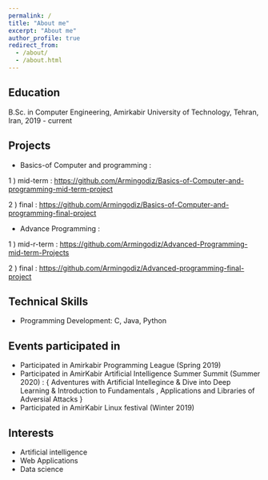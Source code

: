 ```yaml
---
permalink: /
title: "About me"
excerpt: "About me"
author_profile: true
redirect_from: 
  - /about/
  - /about.html
---
```


Education
------
B.Sc. in Computer Engineering, Amirkabir University of Technology, Tehran, Iran, 2019 - current



Projects
------
* Basics-of Computer and programming : 

1 ) mid-term : https://github.com/Armingodiz/Basics-of-Computer-and-programming-mid-term-project

2 ) final : https://github.com/Armingodiz/Basics-of-Computer-and-programming-final-project

* Advance Programming : 

1 ) mid-r-term : https://github.com/Armingodiz/Advanced-Programming-mid-term-Projects

2 ) final : https://github.com/Armingodiz/Advanced-programming-final-project



Technical Skills
-----
* Programming Development: C, Java, Python



Events participated in 
------
* Participated in Amirkabir Programming League (Spring 2019)
* Participated in AmirKabir Artificial Intelligence Summer Summit (Summer 2020) : { Adventures with Artificial Intellegince & Dive into Deep Learning &  Introduction   to Fundamentals , Applications and Libraries of Adversial Attacks }
* Participated in AmirKabir Linux festival (Winter 2019)



Interests
------
* Artificial intelligence 
* Web Applications 
* Data science 
